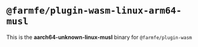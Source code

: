 # `@farmfe/plugin-wasm-linux-arm64-musl`

This is the **aarch64-unknown-linux-musl** binary for `@farmfe/plugin-wasm`
